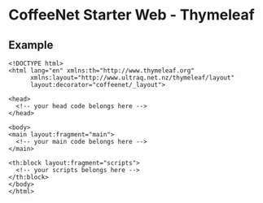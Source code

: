 # CoffeeNet Starter Web - Thymeleaf


## Example

```thymeleafexpressions
<!DOCTYPE html>
<html lang="en" xmlns:th="http://www.thymeleaf.org"
      xmlns:layout="http://www.ultraq.net.nz/thymeleaf/layout"
      layout:decorator="coffeenet/_layout">

<head>
  <!-- your head code belongs here -->
</head>

<body>
<main layout:fragment="main">
  <!-- your main code belongs here -->
</main>

<th:block layout:fragment="scripts">
  <!-- your scripts belongs here -->
</th:block>
</body>
</html>

```